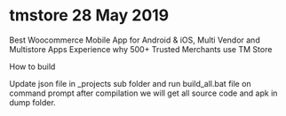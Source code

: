 # tmstore 28 May 2019
Best Woocommerce Mobile App for Android & iOS,
Multi Vendor and Multistore Apps
Experience why 500+ Trusted Merchants use TM Store

How to build

Update json file in _projects sub folder and run build_all.bat file on command prompt after compilation we will get all source code and apk in dump folder. 


